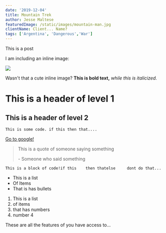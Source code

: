 ```yaml
---
date: '2019-12-04'
title: Mountain Trek
author: Jesse Maltese
featuredImage: /static/images/mountain-man.jpg
clientName: Client... Name?
tags: ['Argentina', 'Dangerous','War']
---
```

This is a post

I am including an inline image:

![](../../images/post-1.jpg)

Wasn't that a cute inline image? **This is bold text,** _while this is italicized._ 

# This is a header of level 1

## This is a header of level 2

`This is some code. if this then that....`

[Go to google!](https://google.ca)

> This is a quote of someone saying something
>
> \- Someone who said something

```
This is a block of code!if this    then thatelse     dont do that...
```

* This is a list
* Of Items
* That is has bullets

1. This is a list
2. of items
3. that has numbers
4. number 4

These are all the features of you have access to...
